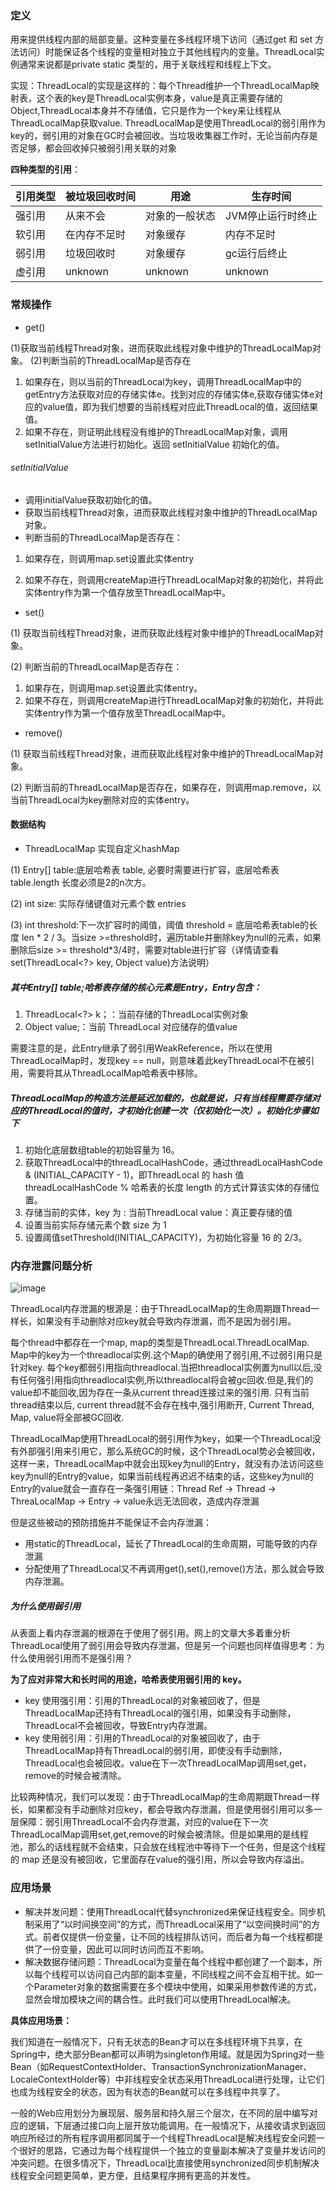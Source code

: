 

### 定义

用来提供线程内部的局部变量。这种变量在多线程环境下访问（通过get 和 set 方法访问）时能保证各个线程的变量相对独立于其他线程内的变量。ThreadLocal实例通常来说都是private static 类型的，用于关联线程和线程上下文。


实现：ThreadLocal的实现是这样的：每个Thread维护一个ThreadLocalMap映射表，这个表的key是ThreadLocal实例本身，value是真正需要存储的Object,ThreadLocal本身并不存储值，它只是作为一个key来让线程从ThreadLocalMap获取value. ThreadLocalMap是使用ThreadLocal的弱引用作为key的，弱引用的对象在GC时会被回收。当垃圾收集器工作时，无论当前内存是否足够，都会回收掉只被弱引用关联的对象

**四种类型的引用**：

引用类型 | 被垃圾回收时间 | 用途 | 生存时间
---|--- | --- | ---
强引用 | 从来不会 | 对象的一般状态 | JVM停止运行时终止
软引用 | 在内存不足时 | 对象缓存 | 内存不足时
弱引用 | 垃圾回收时 | 对象缓存| gc运行后终止
虚引用 | unknown | unknown | unknown

### 常规操作

- get()

(1)获取当前线程Thread对象，进而获取此线程对象中维护的ThreadLocalMap对象。
(2)判断当前的ThreadLocalMap是否存在
   
1. 如果存在，则以当前的ThreadLocal为key，调用ThreadLocalMap中的getEntry方法获取对应的存储实体e。找到对应的存储实体e,获取存储实体e对应的value值，即为我们想要的当前线程对应此ThreadLocal的值，返回结果值。
2. 如果不存在，则证明此线程没有维护的ThreadLocalMap对象，调用setInitialValue方法进行初始化。返回 setInitialValue 初始化的值。

###### setInitialValue

- 调用initialValue获取初始化的值。
- 获取当前线程Thread对象，进而获取此线程对象中维护的ThreadLocalMap对象。
- 判断当前的ThreadLocalMap是否存在：

1.   如果存在，则调用map.set设置此实体entry

2.   如果不存在，则调用createMap进行ThreadLocalMap对象的初始化，并将此实体entry作为第一个值存放至ThreadLocalMap中。

- set()

(1) 获取当前线程Thread对象，进而获取此线程对象中维护的ThreadLocalMap对象。

(2) 判断当前的ThreadLocalMap是否存在：

  1. 如果存在，则调用map.set设置此实体entry。
  2. 如果不存在，则调用createMap进行ThreadLocalMap对象的初始化，并将此实体entry作为第一个值存放至ThreadLocalMap中。

- remove()

(1) 获取当前线程Thread对象，进而获取此线程对象中维护的ThreadLocalMap对象。

(2) 判断当前的ThreadLocalMap是否存在，如果存在，则调用map.remove，以当前ThreadLocal为key删除对应的实体entry。

####  数据结构

- ThreadLocalMap 实现自定义hashMap

(1) Entry[] table:底层哈希表 table, 必要时需要进行扩容，底层哈希表 table.length 长度必须是2的n次方。

(2) int size: 实际存储键值对元素个数 entries

(3) int threshold:下一次扩容时的阈值，阈值 threshold = 底层哈希表table的长度 len * 2 / 3。当size >=threshold时，遍历table并删除key为null的元素，如果删除后size >= threshold*3/4时，需要对table进行扩容（详情请查看set(ThreadLocal<?> key, Object value)方法说明）
  
##### 其中Entry[] table;哈希表存储的核心元素是Entry，Entry包含：

1. ThreadLocal<?> k；：当前存储的ThreadLocal实例对象
2. Object value;：当前 ThreadLocal 对应储存的值value

需要注意的是，此Entry继承了弱引用WeakReference，所以在使用ThreadLocalMap时，发现key == null，则意味着此keyThreadLocal不在被引用，需要将其从ThreadLocalMap哈希表中移除。

##### ThreadLocalMap的构造方法是延迟加载的，也就是说，只有当线程需要存储对应的ThreadLocal的值时，才初始化创建一次（仅初始化一次）。初始化步骤如下
1. 初始化底层数组table的初始容量为 16。
2. 获取ThreadLocal中的threadLocalHashCode，通过threadLocalHashCode & (INITIAL_CAPACITY - 1)，即ThreadLocal 的 hash 值 threadLocalHashCode  % 哈希表的长度 length 的方式计算该实体的存储位置。
3. 存储当前的实体，key 为 : 当前ThreadLocal value：真正要存储的值
4. 设置当前实际存储元素个数 size 为 1
5. 设置阈值setThreshold(INITIAL_CAPACITY)，为初始化容量 16 的 2/3。

### 内存泄露问题分析

![image](https://ws1.sinaimg.cn/large/b1eb59d9ly1fwwk2975muj20ju0b777j.jpg)

ThreadLocal内存泄漏的根源是：由于ThreadLocalMap的生命周期跟Thread一样长，如果没有手动删除对应key就会导致内存泄漏，而不是因为弱引用。

每个thread中都存在一个map, map的类型是ThreadLocal.ThreadLocalMap. Map中的key为一个threadlocal实例.这个Map的确使用了弱引用,不过弱引用只是针对key. 每个key都弱引用指向threadlocal.当把threadlocal实例置为null以后,没有任何强引用指向threadlocal实例,所以threadlocal将会被gc回收.但是,我们的value却不能回收,因为存在一条从current thread连接过来的强引用. 只有当前thread结束以后, current thread就不会存在栈中,强引用断开, Current Thread, Map, value将全部被GC回收.

ThreadLocalMap使用ThreadLocal的弱引用作为key，如果一个ThreadLocal没有外部强引用来引用它，那么系统GC的时候，这个ThreadLocal势必会被回收，这样一来，ThreadLocalMap中就会出现key为null的Entry，就没有办法访问这些key为null的Entry的value，如果当前线程再迟迟不结束的话，这些key为null的Entry的value就会一直存在一条强引用链：Thread Ref -> Thread -> ThreaLocalMap -> Entry -> value永远无法回收，造成内存泄漏

但是这些被动的预防措施并不能保证不会内存泄漏：

- 用static的ThreadLocal，延长了ThreadLocal的生命周期，可能导致的内存泄漏
- 分配使用了ThreadLocal又不再调用get(),set(),remove()方法，那么就会导致内存泄漏。

##### 为什么使用弱引用

从表面上看内存泄漏的根源在于使用了弱引用。网上的文章大多着重分析ThreadLocal使用了弱引用会导致内存泄漏，但是另一个问题也同样值得思考：为什么使用弱引用而不是强引用？

**为了应对非常大和长时间的用途，哈希表使用弱引用的 key。**

- key 使用强引用：引用的ThreadLocal的对象被回收了，但是ThreadLocalMap还持有ThreadLocal的强引用，如果没有手动删除，ThreadLocal不会被回收，导致Entry内存泄漏。
- key 使用弱引用：引用的ThreadLocal的对象被回收了，由于ThreadLocalMap持有ThreadLocal的弱引用，即使没有手动删除，ThreadLocal也会被回收。value在下一次ThreadLocalMap调用set,get，remove的时候会被清除。

比较两种情况，我们可以发现：由于ThreadLocalMap的生命周期跟Thread一样长，如果都没有手动删除对应key，都会导致内存泄漏，但是使用弱引用可以多一层保障：弱引用ThreadLocal不会内存泄漏，对应的value在下一次ThreadLocalMap调用set,get,remove的时候会被清除。但是如果用的是线程池，那么的话线程就不会结束，只会放在线程池中等待下一个任务，但是这个线程的 map 还是没有被回收，它里面存在value的强引用，所以会导致内存溢出。

### 应用场景

- 解决并发问题：使用ThreadLocal代替synchronized来保证线程安全。同步机制采用了“以时间换空间”的方式，而ThreadLocal采用了“以空间换时间”的方式。前者仅提供一份变量，让不同的线程排队访问，而后者为每一个线程都提供了一份变量，因此可以同时访问而互不影响。
- 解决数据存储问题：ThreadLocal为变量在每个线程中都创建了一个副本，所以每个线程可以访问自己内部的副本变量，不同线程之间不会互相干扰。如一个Parameter对象的数据需要在多个模块中使用，如果采用参数传递的方式，显然会增加模块之间的耦合性。此时我们可以使用ThreadLocal解决。

**具体应用场景：**

我们知道在一般情况下，只有无状态的Bean才可以在多线程环境下共享，在Spring中，绝大部分Bean都可以声明为singleton作用域。就是因为Spring对一些Bean（如RequestContextHolder、TransactionSynchronizationManager、LocaleContextHolder等）中非线程安全状态采用ThreadLocal进行处理，让它们也成为线程安全的状态，因为有状态的Bean就可以在多线程中共享了。

一般的Web应用划分为展现层、服务层和持久层三个层次，在不同的层中编写对应的逻辑，下层通过接口向上层开放功能调用。在一般情况下，从接收请求到返回响应所经过的所有程序调用都同属于一个线程ThreadLocal是解决线程安全问题一个很好的思路，它通过为每个线程提供一个独立的变量副本解决了变量并发访问的冲突问题。在很多情况下，ThreadLocal比直接使用synchronized同步机制解决线程安全问题更简单，更方便，且结果程序拥有更高的并发性。
